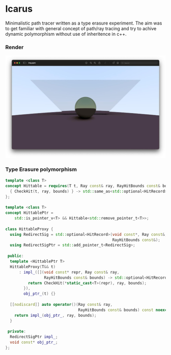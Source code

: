 # Icarus
Minimalistic path tracer written as a type erasure experiment. The aim was to get familiar with general concept of path/ray tracing and try to achive dynamic polymorphism without use of inheritence in c++.

### Render
![render](./misc/render.jpg)

### Type Erasure polymorphism 

```c++
template <class T>
concept Hittable = requires(T t, Ray const& ray, RayHitBounds const& bounds) {
  { CheckHit(t, ray, bounds) } -> std::same_as<std::optional<HitRecord>>;
};

template <class T>
concept HittablePtr =
    std::is_pointer_v<T> && Hittable<std::remove_pointer_t<T>>;

class HittableProxy {
  using RedirectSig = std::optional<HitRecord>(void const*, Ray const&,
                                               RayHitBounds const&);
  using RedirectSigPtr = std::add_pointer_t<RedirectSig>;

 public:
  template <HittablePtr T>
  HittableProxy(T&& t)
      : impl_([](void const* repr, Ray const& ray,
                 RayHitBounds const& bounds) -> std::optional<HitRecord> {
          return CheckHit(*static_cast<T>(repr), ray, bounds);
        }),
        obj_ptr_(t) {}

  [[nodiscard]] auto operator()(Ray const& ray,
                                RayHitBounds const& bounds) const noexcept {
    return impl_(obj_ptr_, ray, bounds);
  }

 private:
  RedirectSigPtr impl_;
  void const* obj_ptr_;
};
```

